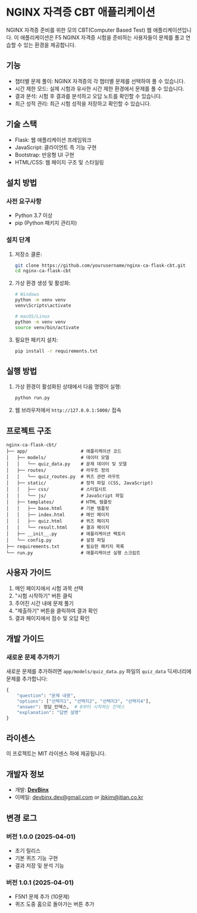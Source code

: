 # NGINX 자격증 CBT 애플리케이션

NGINX 자격증 준비를 위한 모의 CBT(Computer Based Test) 웹 애플리케이션입니다. 이 애플리케이션은 F5 NGINX 자격증 시험을 준비하는 사용자들이 문제를 풀고 연습할 수 있는 환경을 제공합니다.

## 기능

- 챕터별 문제 풀이: NGINX 자격증의 각 챕터별 문제를 선택하여 풀 수 있습니다.
- 시간 제한 모드: 실제 시험과 유사한 시간 제한 환경에서 문제를 풀 수 있습니다.
- 결과 분석: 시험 후 결과를 분석하고 오답 노트를 확인할 수 있습니다.
- 최근 성적 관리: 최근 시험 성적을 저장하고 확인할 수 있습니다.

## 기술 스택

- Flask: 웹 애플리케이션 프레임워크
- JavaScript: 클라이언트 측 기능 구현
- Bootstrap: 반응형 UI 구현
- HTML/CSS: 웹 페이지 구조 및 스타일링

## 설치 방법

### 사전 요구사항

- Python 3.7 이상
- pip (Python 패키지 관리자)

### 설치 단계

1. 저장소 클론:
   ```bash
   git clone https://github.com/yourusername/nginx-ca-flask-cbt.git
   cd nginx-ca-flask-cbt
   ```

2. 가상 환경 생성 및 활성화:
   ```bash
   # Windows
   python -m venv venv
   venv\Scripts\activate

   # macOS/Linux
   python -m venv venv
   source venv/bin/activate
   ```

3. 필요한 패키지 설치:
   ```bash
   pip install -r requirements.txt
   ```

## 실행 방법

1. 가상 환경이 활성화된 상태에서 다음 명령어 실행:
   ```bash
   python run.py
   ```

2. 웹 브라우저에서 `http://127.0.0.1:5000/` 접속

## 프로젝트 구조

```
nginx-ca-flask-cbt/
├── app/                    # 애플리케이션 코드
│   ├── models/             # 데이터 모델
│   │   └── quiz_data.py    # 문제 데이터 및 모델
│   ├── routes/             # 라우트 정의
│   │   └── quiz_routes.py  # 퀴즈 관련 라우트
│   ├── static/             # 정적 파일 (CSS, JavaScript)
│   │   ├── css/            # 스타일시트
│   │   └── js/             # JavaScript 파일
│   ├── templates/          # HTML 템플릿
│   │   ├── base.html       # 기본 템플릿
│   │   ├── index.html      # 메인 페이지
│   │   ├── quiz.html       # 퀴즈 페이지
│   │   └── result.html     # 결과 페이지
│   ├── __init__.py         # 애플리케이션 팩토리
│   └── config.py           # 설정 파일
├── requirements.txt        # 필요한 패키지 목록
└── run.py                  # 애플리케이션 실행 스크립트
```

## 사용자 가이드

1. 메인 페이지에서 시험 과목 선택
2. "시험 시작하기" 버튼 클릭
3. 주어진 시간 내에 문제 풀기
4. "제출하기" 버튼을 클릭하여 결과 확인
5. 결과 페이지에서 점수 및 오답 확인

## 개발 가이드

### 새로운 문제 추가하기

새로운 문제를 추가하려면 `app/models/quiz_data.py` 파일의 `quiz_data` 딕셔너리에 문제를 추가합니다:

```python
{
    "question": "문제 내용",
    "options": ["선택지1", "선택지2", "선택지3", "선택지4"],
    "answer": 정답_인덱스,  # 0부터 시작하는 인덱스
    "explanation": "답변 설명"
}
```

## 라이센스

이 프로젝트는 MIT 라이센스 하에 제공됩니다.

## 개발자 정보

- 개발: **[DevBinx](https://github.com/DevBinx)**
- 이메일: devbinx.dev@gmail.com or jbkim@itian.co.kr

## 변경 로그

### 버전 1.0.0 (2025-04-01)
- 초기 릴리스
- 기본 퀴즈 기능 구현
- 결과 저장 및 분석 기능

### 버전 1.0.1 (2025-04-01)
- F5N1 문제 추가 (10문제)
- 퀴즈 도중 홈으로 돌아가는 버튼 추가
